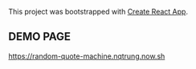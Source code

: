 This project was bootstrapped with [Create React App](https://github.com/facebook/create-react-app).

## DEMO PAGE

https://random-quote-machine.nqtrung.now.sh